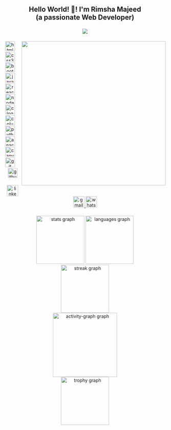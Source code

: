 <h2 align="center">Hello World! 👋! I'm Rimsha Majeed <br>(a passionate Web Developer)</h2>


###

<div align="center">
  <img src="https://profile-counter.glitch.me/Rimsha002/count.svg?"  />
</div>



###

<img align="right" height="450" src="https://media.giphy.com/media/dopFZQOlSQSE0ir2Dm/giphy.gif"  />

###

<div align="center">
  <img src="https://cdn.jsdelivr.net/gh/devicons/devicon/icons/html5/html5-original.svg" height="30" alt="html5 logo"  />
  <img width="12" />
  <img src="https://cdn.jsdelivr.net/gh/devicons/devicon/icons/css3/css3-original.svg" height="30" alt="css3 logo"  />
  <img width="12" />
  <img src="https://cdn.jsdelivr.net/gh/devicons/devicon/icons/bootstrap/bootstrap-original.svg" height="30" alt="bootstrap logo"  />
  <img width="12" />
  <img src="https://cdn.jsdelivr.net/gh/devicons/devicon/icons/javascript/javascript-original.svg" height="30" alt="javascript logo"  />
  <img width="12" />
  <img src="https://cdn.jsdelivr.net/gh/devicons/devicon/icons/react/react-original.svg" height="30" alt="react logo"  />
  <img width="12" />
  <img src="https://cdn.jsdelivr.net/gh/devicons/devicon/icons/nodejs/nodejs-original.svg" height="30" alt="nodejs logo"  />
  <img width="12" />
  <img src="https://cdn.jsdelivr.net/gh/devicons/devicon/icons/c/c-original.svg" height="30" alt="c logo"  />
  <img width="12" />
  <img src="https://cdn.jsdelivr.net/gh/devicons/devicon/icons/cplusplus/cplusplus-original.svg" height="30" alt="cplusplus logo"  />
  <img width="12" />
  <img src="https://cdn.jsdelivr.net/gh/devicons/devicon/icons/python/python-original.svg" height="30" alt="python logo"  />
  <img width="12" />
  <img src="https://cdn.jsdelivr.net/gh/devicons/devicon/icons/anaconda/anaconda-original.svg" height="30" alt="anaconda logo"  />
  <img width="12" />
  <img src="https://cdn.jsdelivr.net/gh/devicons/devicon/icons/canva/canva-original.svg" height="30" alt="canva logo"  />
  <img width="12" />
  <img src="https://cdn.jsdelivr.net/gh/devicons/devicon/icons/git/git-original.svg" height="30" alt="git logo"  />
  <img width="12" />
  <img src="https://cdn.jsdelivr.net/gh/devicons/devicon/icons/github/github-original.svg" height="30" alt="github logo"  />
</div>

###

<div align="center">
  <a href="https://linkedin.com/in/rimsha-majeed-84a087202" target="_blank">
    <img src="https://img.shields.io/static/v1?message=LinkedIn&logo=linkedin&label=&color=0000FF&logoColor=white&labelColor=&style=for-the-badge" height="35" alt="linkedin logo"  />
  </a>
  <a href="https://rimshamajeed2002@gmail.com" target="_blank">
    <img src="https://img.shields.io/static/v1?message=Gmail&logo=gmail&label=&color=D14836&logoColor=white&labelColor=&style=for-the-badge" height="35" alt="gmail logo"  />
  </a>
  <a href="https://whatsapp.com/Rimsha Majeed" target="_blank">
    <img src="https://img.shields.io/static/v1?message=Whatsapp&logo=whatsapp&label=&color=25D360&logoColor=white&labelColor=&style=for-the-badge" height="35" alt="whatsapp logo"  />
  </a>
</div>


###

<div align="center">
  <img src="https://github-readme-stats.vercel.app/api?username=Rimsha002&hide_title=false&hide_rank=false&show_icons=true&include_all_commits=true&count_private=true&disable_animations=false&theme=github_dark&locale=en&hide_border=true&order=1" height="150" alt="stats graph"  />
  <img src="https://github-readme-stats.vercel.app/api/top-langs?username=Rimsha002&locale=en&hide_title=false&layout=compact&card_width=320&langs_count=5&theme=github_dark&hide_border=true&order=2" height="150" alt="languages graph"  />
  <br>
  <img src="https://streak-stats.demolab.com?user=Rimsha002&locale=en&mode=daily&theme=gruvbox_light&hide_border=false&border_radius=5&order=3" height="150" alt="streak graph"  />
  <br>
  <img src="https://github-readme-activity-graph.vercel.app/graph?username=Rimsha002&radius=16&theme=elegant&area=true&order=5&line=00FF00&area_color=d3d3d3&hide_border=true&hide_title=false" height="200" margin="4rem" alt="activity-graph graph"  />
  <br>
  <img src="https://github-profile-trophy.vercel.app?username=Rimsha002&theme=onestar&column=6&row=1&margin-w=5&margin-h=5&no-bg=true&no-frame=true&order=4" height="150" alt="trophy graph"  />
 
</div>

###

